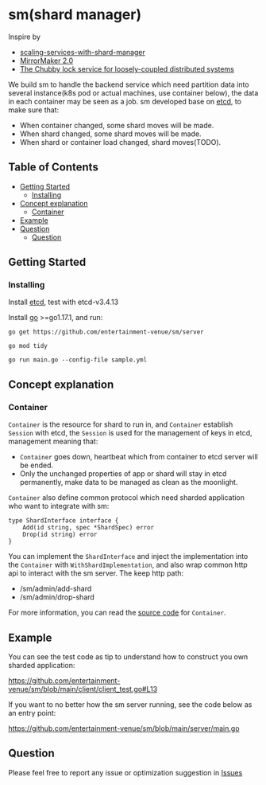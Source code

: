 # sm(shard manager)

Inspire by

* [scaling-services-with-shard-manager](https://engineering.fb.com/2020/08/24/production-engineering/scaling-services-with-shard-manager/)
* [MirrorMaker 2.0](https://cwiki.apache.org/confluence/display/KAFKA/KIP-382%3A+MirrorMaker+2.0)
* [The Chubby lock service for loosely-coupled distributed systems](https://static.googleusercontent.com/media/research.google.com/en//archive/chubby-osdi06.pdf)

We build sm to handle the backend service which need partition data into several instance(k8s pod or actual machines,
use container below), the data in each container may be seen as a job. sm developed base
on [etcd](https://github.com/etcd-io/etcd), to make sure that:

* When container changed, some shard moves will be made.
* When shard changed, some shard moves will be made.
* When shard or container load changed, shard moves(TODO).

## Table of Contents

- [Getting Started](#getting-started)
    - [Installing](#installing)
- [Concept explanation](#concept-explanation)
    - [Container](#container)
- [Example](#example)
- [Question](#question)
    - [Question](#question)

## Getting Started

### Installing

Install [etcd](https://github.com/etcd-io/etcd/releases), test with etcd-v3.4.13

Install [go](https://golang.org/dl/) >=go1.17.1, and run:

```
go get https://github.com/entertainment-venue/sm/server

go mod tidy

go run main.go --config-file sample.yml
```

## Concept explanation

### Container

`Container` is the resource for shard to run in, and `Container` establish `Session` with etcd, the `Session` is used
for the management of keys in etcd, management meaning that:

* `Container` goes down, heartbeat which from container to etcd server will be ended.
* Only the unchanged properties of app or shard will stay in etcd permanently, make data to be managed as clean as the
  moonlight.

`Container` also define common protocol which need sharded application who want to integrate with sm:

```
type ShardInterface interface {
	Add(id string, spec *ShardSpec) error
	Drop(id string) error
}
```

You can implement the `ShardInterface` and inject the implementation into the `Container`
with `WithShardImplementation`, and also wrap common http api to interact with the sm server. The keep http path:

* /sm/admin/add-shard
* /sm/admin/drop-shard

For more information, you can read
the [source code](https://github.com/entertainment-venue/sm/blob/main/pkg/apputil/container.go) for `Container`.

## Example

You can see the test code as tip to understand how to construct you own sharded application:

https://github.com/entertainment-venue/sm/blob/main/client/client_test.go#L13

If you want to no better how the sm server running, see the code below as an entry point:

https://github.com/entertainment-venue/sm/blob/main/server/main.go

## Question

Please feel free to report any issue or optimization suggestion
in [Issues](https://github.com/entertainment-venue/sm/issues)
